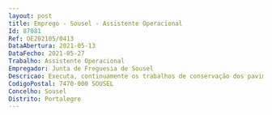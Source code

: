 ```yaml
--- 
layout: post
title: Emprego - Sousel - Assistente Operacional
Id: 87081
Ref: OE202105/0413
DataAbertura: 2021-05-13
DataFecho: 2021-05-27
Trabalho: Assistente Operacional
Empregador: Junta de Freguesia de Sousel
Descricao: Executa, continuamente os trabalhos de conservação dos pavimentos  Assegura o ponto de escoamento das águas, tendo sempre para esse fim limpar valetas, desobstruir aquedutos e compor bermas  Remove do pavimento a lama e as imundices  Conserva as obras de arte limpas da terra, da vegetação ou de quaisquer outros corpos estranhos  Cuida da conservação e limpeza de marcos, balizas ou quaisquer outros sinais colocados na via  Leva para o local todas as ferramentas necessárias ao serviço, consoante tipo de pavimento em que trabalha, não devendo deixá las abandonadas 
CodigoPostal: 7470-000 SOUSEL
Concelho: Sousel
Distrito: Portalegre
--- 
```


